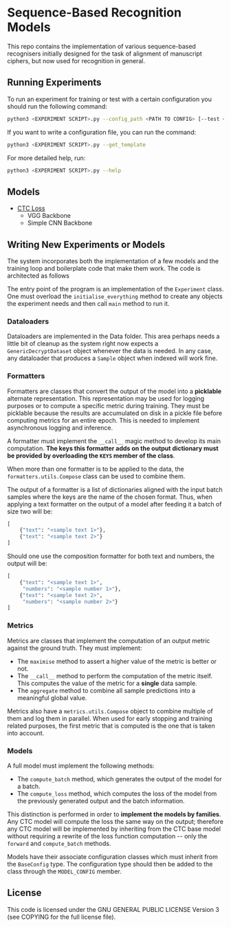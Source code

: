 # Sequence-Based Recognition Models

This repo contains the implementation of various sequence-based recognisers initially
designed for the task of alignment of manuscript ciphers, but now used for recognition
in general.

## Running Experiments

To run an experiment for training or test with a certain configuration you should run
the following command:

```bash
python3 <EXPERIMENT SCRIPT>.py --config_path <PATH TO CONFIG> [--test <PATH TO WEIGHTS>]
```

If you want to write a configuration file, you can run the command:

```bash
python3 <EXPERIMENT SCRIPT>.py --get_template
```

For more detailed help, run:

```bash
python3 <EXPERIMENT SCRIPT>.py --help
```

## Models

- [CTC Loss](/src/seq_alignment/models/cnns.py)
  - VGG Backbone
  - Simple CNN Backbone

## Writing New Experiments or Models

The system incorporates both the implementation of a few models and the training loop
and boilerplate code that make them work. The code is architected as follows

The entry point of the program is an implementation of the ```Experiment``` class. One
must overload the ```initialise_everything``` method to create any objects the
experiment needs and then call ```main``` method to run it.

### Dataloaders

Dataloaders are implemented in the Data folder. This area perhaps needs a little bit
of cleanup as the system right now expects a ```GenericDecryptDataset``` object
whenever the data is needed. In any case, any dataloader that produces a ```Sample```
object when indexed will work fine.

### Formatters

Formatters are classes that convert the output of the model into a **picklable**
alternate representation. This representation may be used for logging purposes or to
compute a specific metric during training. They must be picklable because the results
are accumulated on disk in a pickle file before computing metrics for an entire epoch.
This is needed to implement asynchronous logging and inference.

A formatter must implement the ```__call__``` magic method to develop its main
computation. **The keys this formatter adds on the output dictionary must be provided
by overloading the ```KEYS``` member of the class**.

When more than one formatter is to be applied to the data, the
```formatters.utils.Compose``` class can be used to combine them.

The output of a formatter is a list of dictionaries aligned with the input batch
samples where the keys are the name of the chosen format. Thus, when applying a text
formatter on the output of a model after feeding it a batch of size two will be:

```python
[
    {"text": "<sample text 1>"},
    {"text": "<sample text 2>"}
]
```

Should one use the composition formatter for both text and numbers, the output will
be:

```python
[
    {"text": "<sample text 1>",
     "numbers": "<sample number 1>"},
    {"text": "<sample text 2>",
     "numbers": "<sample number 2>"}
]
```

### Metrics

Metrics are classes that implement the computation of an output metric against the
ground truth. They must implement:
- The ```maximise``` method to assert a higher value of the metric is better or not.
- The ```__call__``` method to perform the computation of the metric itself. This
  computes the value of the metric for a **single** data sample.
- The ```aggregate``` method to combine all sample predictions into a meaningful global
  value.

Metrics also have a ```metrics.utils.Compose``` object to combine multiple of them and
log them in parallel. When used for early stopping and training related purposes, the
first metric that is computed is the one that is taken into account.

### Models

A full model must implement the following methods:
- The ```compute_batch``` method, which generates the output of the model for a batch.
- The ```compute_loss``` method, which computes the loss of the model from the
  previously generated output and the batch information.

This distinction is performed in order to **implement the models by families**. Any CTC
model will compute the loss the same way on the output; therefore any CTC model will
be implemented by inheriting from the CTC base model without requiring a rewrite of
the loss function computation -- only the ```forward``` and ```compute_batch``` methods.

Models have their associate configuration classes which must inherit from the
```BaseConfig``` type. The configuration type should then be added to the class
through the ```MODEL_CONFIG``` member.

## License

This code is licensed under the GNU GENERAL PUBLIC LICENSE Version 3 (see COPYING for
the full license file).
